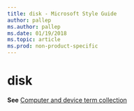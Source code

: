 ```yaml
---
title: disk - Microsoft Style Guide
author: pallep
ms.author: pallep
ms.date: 01/19/2018
ms.topic: article
ms.prod: non-product-specific
---
```


# disk

**See** [Computer and device term collection](/style-guide/a-z-word-list-term-collections/term-collections/computer-device-terms)
